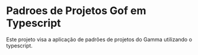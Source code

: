 # Padroes de Projetos Gof em Typescript

Este projeto visa a aplicação de padrões de projetos do Gamma utilizando o typescript.
